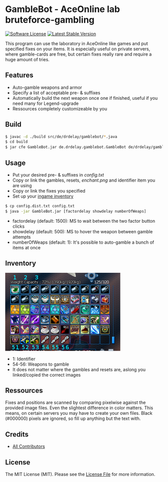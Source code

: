 # GambleBot - AceOnline lab bruteforce-gambling

[![Software License][ico-license]](LICENSE.md)
[![Latest Stable Version][ico-githubversion]][link-releases]

This program can use the laboratory in AceOnline like games and put specified fixes on your items.
It is especially useful on private servers, where gamble-cards are free, but certain fixes really rare and require a huge amount of tries.

## Features

* Auto-gamble weapons and armor
* Specify a list of acceptable pre- & suffixes
* Automatically build the next weapon once one if finished, useful if you need many for Legend-upgrade
* Ressources completely customizeable by you

## Build

``` bash
$ javac -d ./build src/de/drdelay/gamblebot/*.java
$ cd build
$ jar cfe GambleBot.jar de.drdelay.gamblebot.GambleBot de/drdelay/gamblebot/*.class
```

## Usage

* Put your desired pre- & suffixes in *config.txt*
* Copy or link the gambles, resets, *enchant.png* and identifier item you are using
* Copy or link the fixes you specified
* Set up your [ingame inventory](#inventory)
``` bash
$ cp config.dist.txt config.txt
$ java -jar GambleBot.jar [factordelay showdelay numberOfWeaps]
```

* factordelay (default: 1500): MS to wait between the two factor button clicks
* showdelay (default: 500): MS to hover the weapon between gamble attempts
* numberOfWeaps (default: 1): It's possible to auto-gamble a bunch of items at once

## Inventory

![Example Inventory](/res/example_inv.png)

* 1: Identifier
* 54-56: Weapons to gamble
* It does not matter where the gambles and resets are, aslong you linked/copied the correct images

## Ressources

Fixes and positions are scanned by comparing pixelwise against the provided image files. Even the slightest difference in color matters.
This means, on certain servers you may have to create your own files. Black (#000000) pixels are ignored, so fill up anything but the text with.

## Credits

- [All Contributors][link-contributors]

## License

The MIT License (MIT). Please see the [License File](LICENSE.md) for more information.

[ico-license]: https://img.shields.io/badge/license-MIT-brightgreen.svg?style=flat-square
[ico-githubversion]: https://poser.pugx.org/DrDelay/GambleBot/v/stable

[link-releases]: https://github.com/DrDelay/GambleBot/releases
[link-contributors]: ../../contributors

